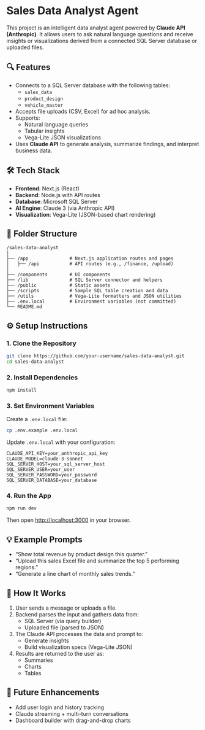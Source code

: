 # Sales Data Analyst Agent

This project is an intelligent data analyst agent powered by **Claude API (Anthropic)**. It allows users to ask natural language questions and receive insights or visualizations derived from a connected SQL Server database or uploaded files.

## 🔍 Features

- Connects to a SQL Server database with the following tables:
  - `sales_data`
  - `product_design`
  - `vehicle_master`
- Accepts file uploads (CSV, Excel) for ad hoc analysis.
- Supports:
  - Natural language queries
  - Tabular insights
  - Vega-Lite JSON visualizations
- Uses **Claude API** to generate analysis, summarize findings, and interpret business data.

## 🛠 Tech Stack

- **Frontend**: Next.js (React)
- **Backend**: Node.js with API routes
- **Database**: Microsoft SQL Server
- **AI Engine**: Claude 3 (via Anthropic API)
- **Visualization**: Vega-Lite (JSON-based chart rendering)

## 📂 Folder Structure

```
/sales-data-analyst
│
├── /app               # Next.js application routes and pages
│   ├── /api           # API routes (e.g., /finance, /upload)
│
├── /components        # UI components
├── /lib               # SQL Server connector and helpers
├── /public            # Static assets
├── /scripts           # Sample SQL table creation and data
├── /utils             # Vega-Lite formatters and JSON utilities
├── .env.local         # Environment variables (not committed)
└── README.md
```

## ⚙️ Setup Instructions

### 1. Clone the Repository
```bash
git clone https://github.com/your-username/sales-data-analyst.git
cd sales-data-analyst
```

### 2. Install Dependencies
```bash
npm install
```

### 3. Set Environment Variables
Create a `.env.local` file:
```bash
cp .env.example .env.local
```

Update `.env.local` with your configuration:
```env
CLAUDE_API_KEY=your_anthropic_api_key
CLAUDE_MODEL=claude-3-sonnet
SQL_SERVER_HOST=your_sql_server_host
SQL_SERVER_USER=your_user
SQL_SERVER_PASSWORD=your_password
SQL_SERVER_DATABASE=your_database
```

### 4. Run the App
```bash
npm run dev
```

Then open [http://localhost:3000](http://localhost:3000) in your browser.

## 💡 Example Prompts

- “Show total revenue by product design this quarter.”
- “Upload this sales Excel file and summarize the top 5 performing regions.”
- “Generate a line chart of monthly sales trends.”

## 🧠 How It Works

1. User sends a message or uploads a file.
2. Backend parses the input and gathers data from:
   - SQL Server (via query builder)
   - Uploaded file (parsed to JSON)
3. The Claude API processes the data and prompt to:
   - Generate insights
   - Build visualization specs (Vega-Lite JSON)
4. Results are returned to the user as:
   - Summaries
   - Charts
   - Tables

## 🚀 Future Enhancements

- Add user login and history tracking
- Claude streaming + multi-turn conversations
- Dashboard builder with drag-and-drop charts
